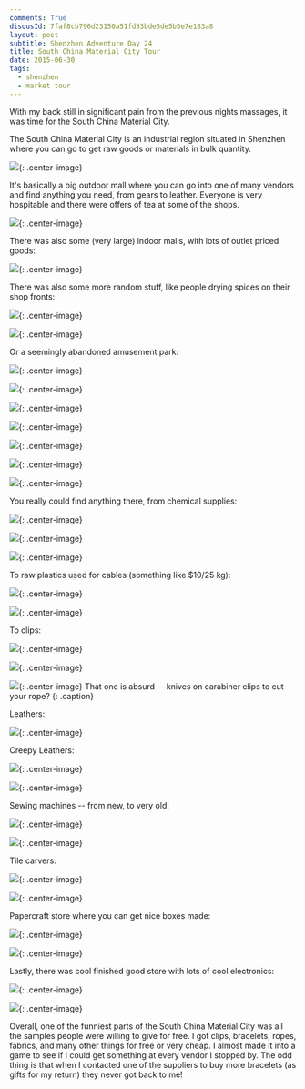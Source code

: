 ```yaml
---
comments: True
disqusId: 7faf8cb796d23150a51fd53bde5de5b5e7e183a8 
layout: post
subtitle: Shenzhen Adventure Day 24
title: South China Material City Tour
date: 2015-06-30
tags:
  - shenzhen
  - market tour
---
```


With my back still in significant pain from the previous nights massages, it
was time for the South China Material City.

The South China Material City is an industrial region situated in Shenzhen where
you can go to get raw goods or materials in bulk quantity.

![](https://www.dropbox.com/s/pe99swsejv3f2kx/IMG_0736.JPG?raw=1){: .center-image}

It's basically a big outdoor mall where you can go into one of many vendors and find
anything you need, from gears to leather. Everyone is very hospitable and there were
offers of tea at some of the shops.

![](https://www.dropbox.com/s/5alzmgi03jn0oja/IMG_0737.JPG?raw=1){: .center-image}

There was also some (very large) indoor malls, with lots of outlet priced goods:

![](https://www.dropbox.com/s/61p9nsapibey9tk/IMG_0813.JPG?raw=1){: .center-image}

There was also some more random stuff, like people drying spices on their shop fronts:

![](https://www.dropbox.com/s/1oiqz8prz4cz3t0/IMG_0750.JPG?raw=1){: .center-image}

![](https://www.dropbox.com/s/xb0pbzy3mne6dil/IMG_0751.JPG?raw=1){: .center-image}

Or a seemingly abandoned amusement park:

![](https://www.dropbox.com/s/86sti4p15o45czi/IMG_0768.JPG?raw=1){: .center-image}

![](https://www.dropbox.com/s/7lxft6pugcddvmc/IMG_0769.JPG?raw=1){: .center-image}

![](https://www.dropbox.com/s/yyhrne3gc63krkl/IMG_0770.JPG?raw=1){: .center-image}

![](https://www.dropbox.com/s/d05v92kauyawctq/IMG_0771.JPG?raw=1){: .center-image}

![](https://www.dropbox.com/s/nmzmveshn6myfvm/IMG_0772.JPG?raw=1){: .center-image}

![](https://www.dropbox.com/s/78eakighro1mia6/IMG_0764.JPG?raw=1){: .center-image}

![](https://www.dropbox.com/s/8jaku73dmlpfy79/IMG_0765.JPG?raw=1){: .center-image}


You really could find anything there, from chemical supplies:

![](https://www.dropbox.com/s/x1bhs6lq2xpf1zi/IMG_0801.JPG?raw=1){: .center-image}

![](https://www.dropbox.com/s/z2ehw64l2wx74am/IMG_0803.JPG?raw=1){: .center-image}

![](https://www.dropbox.com/s/ud32t1jguhh4odg/IMG_0805.JPG?raw=1){: .center-image}

To raw plastics used for cables (something like $10/25 kg):

![](https://www.dropbox.com/s/fl06u60rblp14hc/IMG_0797.JPG?raw=1){: .center-image}

![](https://www.dropbox.com/s/0onfhadfb0k1rqg/IMG_0799.JPG?raw=1){: .center-image}

To clips:

![](https://www.dropbox.com/s/7o9a6f82jjjd1ut/IMG_0784.JPG?raw=1){: .center-image}

![](https://www.dropbox.com/s/y44tfirjrc2d0k7/IMG_0788.JPG?raw=1){: .center-image}

![](https://www.dropbox.com/s/4k2hyo2u8cixq5y/IMG_0785.JPG?raw=1){: .center-image}
That one is absurd -- knives on carabiner clips to cut your rope?
{: .caption}

Leathers:

![](https://www.dropbox.com/s/bqphxz7ml4bqs0f/IMG_0760.JPG?raw=1){: .center-image}

Creepy Leathers:

![](https://www.dropbox.com/s/pscban3cvdh8rtx/IMG_0789.JPG?raw=1){: .center-image}

![](https://www.dropbox.com/s/t8hbnyby3ozmo9j/IMG_0761.JPG?raw=1){: .center-image}

Sewing machines -- from new, to very old:

![](https://www.dropbox.com/s/wdfaygbnz71bple/IMG_0762.JPG?raw=1){: .center-image}

![](https://www.dropbox.com/s/xzlfi1uycas0rf3/IMG_0773.JPG?raw=1){: .center-image}

Tile carvers:

![](https://www.dropbox.com/s/bkelzr8tbwg2ncx/IMG_0743.JPG?raw=1){: .center-image}

![](https://www.dropbox.com/s/i5zfudzkrz1pn1b/IMG_0747.JPG?raw=1){: .center-image}

Papercraft store where you can get nice boxes made:

![](https://www.dropbox.com/s/2ce8tfe6mpwtpz4/IMG_0729.JPG?raw=1){: .center-image}

![](https://www.dropbox.com/s/mz2hlmuh4bbckvz/IMG_0731.JPG?raw=1){: .center-image}

Lastly, there was cool finished good store with lots of cool electronics:

![](https://www.dropbox.com/s/v1gyocpe0y30bjr/IMG_0810.JPG?raw=1){: .center-image}

![](https://www.dropbox.com/s/tyzcdbwpcsgenna/IMG_0808.JPG?raw=1){: .center-image}


Overall, one of the funniest parts of the South China Material City was all the
samples people were willing to give for free.  I got clips, bracelets, ropes,
fabrics, and many other things for free or very cheap. I almost made it into a
game to see if I could get something at every vendor I stopped by. The odd
thing is that when I contacted one of the suppliers to buy more bracelets (as
gifts for my return) they never got back to me!
